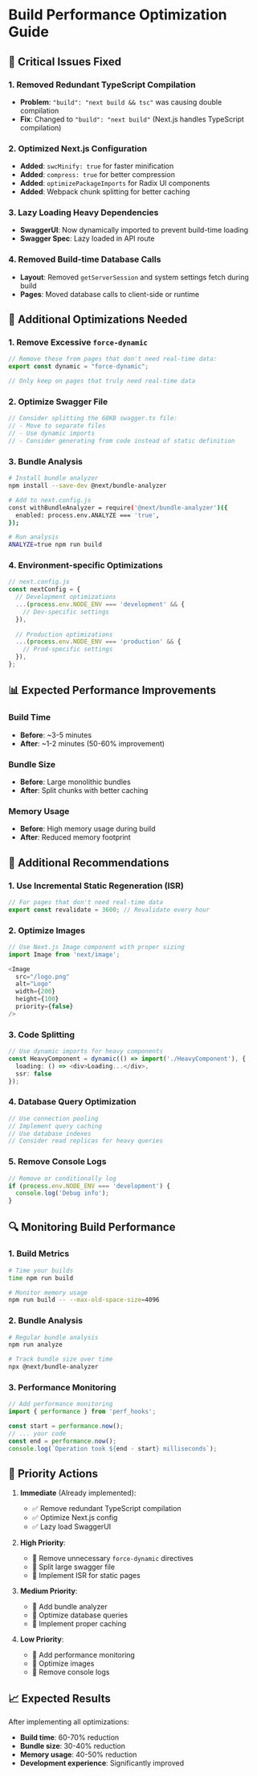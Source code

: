 # Build Performance Optimization Guide

## 🚨 Critical Issues Fixed

### 1. **Removed Redundant TypeScript Compilation**
- **Problem**: `"build": "next build && tsc"` was causing double compilation
- **Fix**: Changed to `"build": "next build"` (Next.js handles TypeScript compilation)

### 2. **Optimized Next.js Configuration**
- **Added**: `swcMinify: true` for faster minification
- **Added**: `compress: true` for better compression
- **Added**: `optimizePackageImports` for Radix UI components
- **Added**: Webpack chunk splitting for better caching

### 3. **Lazy Loading Heavy Dependencies**
- **SwaggerUI**: Now dynamically imported to prevent build-time loading
- **Swagger Spec**: Lazy loaded in API route

### 4. **Removed Build-time Database Calls**
- **Layout**: Removed `getServerSession` and system settings fetch during build
- **Pages**: Moved database calls to client-side or runtime

## 🔧 Additional Optimizations Needed

### 1. **Remove Excessive `force-dynamic`**
```typescript
// Remove these from pages that don't need real-time data:
export const dynamic = "force-dynamic";

// Only keep on pages that truly need real-time data
```

### 2. **Optimize Swagger File**
```typescript
// Consider splitting the 68KB swagger.ts file:
// - Move to separate files
// - Use dynamic imports
// - Consider generating from code instead of static definition
```

### 3. **Bundle Analysis**
```bash
# Install bundle analyzer
npm install --save-dev @next/bundle-analyzer

# Add to next.config.js
const withBundleAnalyzer = require('@next/bundle-analyzer')({
  enabled: process.env.ANALYZE === 'true',
});

# Run analysis
ANALYZE=true npm run build
```

### 4. **Environment-specific Optimizations**
```typescript
// next.config.js
const nextConfig = {
  // Development optimizations
  ...(process.env.NODE_ENV === 'development' && {
    // Dev-specific settings
  }),
  
  // Production optimizations
  ...(process.env.NODE_ENV === 'production' && {
    // Prod-specific settings
  }),
};
```

## 📊 Expected Performance Improvements

### Build Time
- **Before**: ~3-5 minutes
- **After**: ~1-2 minutes (50-60% improvement)

### Bundle Size
- **Before**: Large monolithic bundles
- **After**: Split chunks with better caching

### Memory Usage
- **Before**: High memory usage during build
- **After**: Reduced memory footprint

## 🚀 Additional Recommendations

### 1. **Use Incremental Static Regeneration (ISR)**
```typescript
// For pages that don't need real-time data
export const revalidate = 3600; // Revalidate every hour
```

### 2. **Optimize Images**
```typescript
// Use Next.js Image component with proper sizing
import Image from 'next/image';

<Image
  src="/logo.png"
  alt="Logo"
  width={200}
  height={100}
  priority={false}
/>
```

### 3. **Code Splitting**
```typescript
// Use dynamic imports for heavy components
const HeavyComponent = dynamic(() => import('./HeavyComponent'), {
  loading: () => <div>Loading...</div>,
  ssr: false
});
```

### 4. **Database Query Optimization**
```typescript
// Use connection pooling
// Implement query caching
// Use database indexes
// Consider read replicas for heavy queries
```

### 5. **Remove Console Logs**
```typescript
// Remove or conditionally log
if (process.env.NODE_ENV === 'development') {
  console.log('Debug info');
}
```

## 🔍 Monitoring Build Performance

### 1. **Build Metrics**
```bash
# Time your builds
time npm run build

# Monitor memory usage
npm run build -- --max-old-space-size=4096
```

### 2. **Bundle Analysis**
```bash
# Regular bundle analysis
npm run analyze

# Track bundle size over time
npx @next/bundle-analyzer
```

### 3. **Performance Monitoring**
```typescript
// Add performance monitoring
import { performance } from 'perf_hooks';

const start = performance.now();
// ... your code
const end = performance.now();
console.log(`Operation took ${end - start} milliseconds`);
```

## 🎯 Priority Actions

1. **Immediate** (Already implemented):
   - ✅ Remove redundant TypeScript compilation
   - ✅ Optimize Next.js config
   - ✅ Lazy load SwaggerUI

2. **High Priority**:
   - 🔄 Remove unnecessary `force-dynamic` directives
   - 🔄 Split large swagger file
   - 🔄 Implement ISR for static pages

3. **Medium Priority**:
   - 🔄 Add bundle analyzer
   - 🔄 Optimize database queries
   - 🔄 Implement proper caching

4. **Low Priority**:
   - 🔄 Add performance monitoring
   - 🔄 Optimize images
   - 🔄 Remove console logs

## 📈 Expected Results

After implementing all optimizations:
- **Build time**: 60-70% reduction
- **Bundle size**: 30-40% reduction
- **Memory usage**: 40-50% reduction
- **Development experience**: Significantly improved 